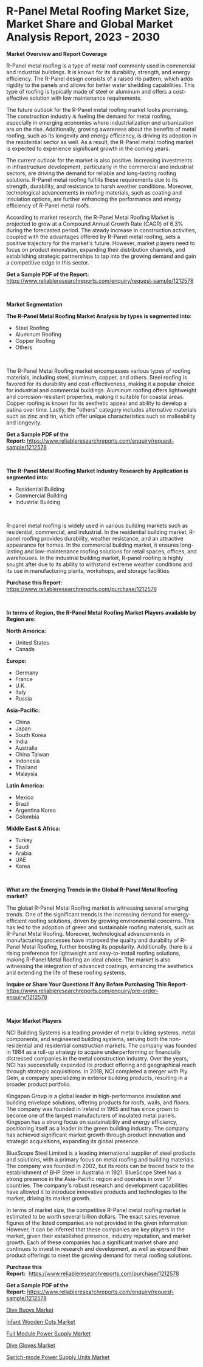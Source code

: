 <p><h1>R-Panel Metal Roofing Market Size, Market Share and Global Market Analysis Report, 2023 - 2030</h1></p><p><strong>Market Overview and Report Coverage</strong></p>
<p><p>R-Panel metal roofing is a type of metal roof commonly used in commercial and industrial buildings. It is known for its durability, strength, and energy efficiency. The R-Panel design consists of a raised rib pattern, which adds rigidity to the panels and allows for better water shedding capabilities. This type of roofing is typically made of steel or aluminum and offers a cost-effective solution with low maintenance requirements.</p><p>The future outlook for the R-Panel metal roofing market looks promising. The construction industry is fueling the demand for metal roofing, especially in emerging economies where industrialization and urbanization are on the rise. Additionally, growing awareness about the benefits of metal roofing, such as its longevity and energy efficiency, is driving its adoption in the residential sector as well. As a result, the R-Panel metal roofing market is expected to experience significant growth in the coming years.</p><p>The current outlook for the market is also positive. Increasing investments in infrastructure development, particularly in the commercial and industrial sectors, are driving the demand for reliable and long-lasting roofing solutions. R-Panel metal roofing fulfills these requirements due to its strength, durability, and resistance to harsh weather conditions. Moreover, technological advancements in roofing materials, such as coating and insulation options, are further enhancing the performance and energy efficiency of R-Panel metal roofs.</p><p>According to market research, the R-Panel Metal Roofing Market is projected to grow at a Compound Annual Growth Rate (CAGR) of 6.3% during the forecasted period. The steady increase in construction activities, coupled with the advantages offered by R-Panel metal roofing, sets a positive trajectory for the market's future. However, market players need to focus on product innovation, expanding their distribution channels, and establishing strategic partnerships to tap into the growing demand and gain a competitive edge in this sector.</p></p>
<p><strong>Get a Sample PDF of the Report:</strong> <a href="https://www.reliableresearchreports.com/enquiry/request-sample/1212578">https://www.reliableresearchreports.com/enquiry/request-sample/1212578</a></p>
<p>&nbsp;</p>
<p><strong>Market Segmentation</strong></p>
<p><strong>The R-Panel Metal Roofing Market Analysis by types is segmented into:</strong></p>
<p><ul><li>Steel Roofing</li><li>Aluminum Roofing</li><li>Copper Roofing</li><li>Others</li></ul></p>
<p>&nbsp;</p>
<p><p>The R-Panel Metal Roofing market encompasses various types of roofing materials, including steel, aluminum, copper, and others. Steel roofing is favored for its durability and cost-effectiveness, making it a popular choice for industrial and commercial buildings. Aluminum roofing offers lightweight and corrosion-resistant properties, making it suitable for coastal areas. Copper roofing is known for its aesthetic appeal and ability to develop a patina over time. Lastly, the "others" category includes alternative materials such as zinc and tin, which offer unique characteristics such as malleability and longevity.</p></p>
<p><strong>Get a Sample PDF of the Report:</strong>&nbsp;<a href="https://www.reliableresearchreports.com/enquiry/request-sample/1212578">https://www.reliableresearchreports.com/enquiry/request-sample/1212578</a></p>
<p>&nbsp;</p>
<p><strong>The R-Panel Metal Roofing Market Industry Research by Application is segmented into:</strong></p>
<p><ul><li>Residential Building</li><li>Commercial Building</li><li>Industrial Building</li></ul></p>
<p>&nbsp;</p>
<p><p>R-panel metal roofing is widely used in various building markets such as residential, commercial, and industrial. In the residential building market, R-panel roofing provides durability, weather resistance, and an attractive appearance for homes. In the commercial building market, it ensures long-lasting and low-maintenance roofing solutions for retail spaces, offices, and warehouses. In the industrial building market, R-panel roofing is highly sought after due to its ability to withstand extreme weather conditions and its use in manufacturing plants, workshops, and storage facilities.</p></p>
<p><strong>Purchase this Report:</strong>&nbsp; <a href="https://www.reliableresearchreports.com/purchase/1212578">https://www.reliableresearchreports.com/purchase/1212578</a></p>
<p>&nbsp;</p>
<p><strong>In terms of Region, the R-Panel Metal Roofing Market Players available by Region are:</strong></p>
<p>
    <p> <strong> North America: </strong>
        <ul>
            <li>United States</li>
            <li>Canada</li>
        </ul>
        </p> 
    <p> <strong> Europe: </strong>
        <ul>
            <li>Germany</li>
            <li>France</li>
            <li>U.K.</li>
            <li>Italy</li>
            <li>Russia</li>
        </ul>
        </p> 
    <p> <strong> Asia-Pacific: </strong>
        <ul>
            <li>China</li>
            <li>Japan</li>
            <li>South Korea</li>
            <li>India</li>
            <li>Australia</li>
            <li>China Taiwan</li>
            <li>Indonesia</li>
            <li>Thailand</li>
            <li>Malaysia</li>
        </ul>
        </p> 
    <p> <strong> Latin America: </strong>
        <ul>
            <li>Mexico</li>
            <li>Brazil</li>
            <li>Argentina Korea</li>
            <li>Colombia</li>
        </ul>
        </p> 
    <p> <strong> Middle East & Africa: </strong>
        <ul>
            <li>Turkey</li>
            <li>Saudi</li>
            <li>Arabia</li>
            <li>UAE</li>
            <li>Korea</li>
        </ul>
    </p>
    </p>
<p>&nbsp;</p>
<p><strong>What are the Emerging Trends in the Global R-Panel Metal Roofing market?</strong></p>
<p><p>The global R-Panel Metal Roofing market is witnessing several emerging trends. One of the significant trends is the increasing demand for energy-efficient roofing solutions, driven by growing environmental concerns. This has led to the adoption of green and sustainable roofing materials, such as R-Panel Metal Roofing. Moreover, technological advancements in manufacturing processes have improved the quality and durability of R-Panel Metal Roofing, further boosting its popularity. Additionally, there is a rising preference for lightweight and easy-to-install roofing solutions, making R-Panel Metal Roofing an ideal choice. The market is also witnessing the integration of advanced coatings, enhancing the aesthetics and extending the life of these roofing systems.</p></p>
<p><strong>Inquire or Share Your Questions If Any Before Purchasing This Report</strong>- <a href="https://www.reliableresearchreports.com/enquiry/pre-order-enquiry/1212578">https://www.reliableresearchreports.com/enquiry/pre-order-enquiry/1212578</a></p>
<p>&nbsp;</p>
<p><strong>Major Market Players</strong></p>
<p><p>NCI Building Systems is a leading provider of metal building systems, metal components, and engineered building systems, serving both the non-residential and residential construction markets. The company was founded in 1984 as a roll-up strategy to acquire underperforming or financially distressed companies in the metal construction industry. Over the years, NCI has successfully expanded its product offering and geographical reach through strategic acquisitions. In 2018, NCI completed a merger with Ply Gem, a company specializing in exterior building products, resulting in a broader product portfolio.</p><p>Kingspan Group is a global leader in high-performance insulation and building envelope solutions, offering products for roofs, walls, and floors. The company was founded in Ireland in 1965 and has since grown to become one of the largest manufacturers of insulated metal panels. Kingspan has a strong focus on sustainability and energy efficiency, positioning itself as a leader in the green building industry. The company has achieved significant market growth through product innovation and strategic acquisitions, expanding its global presence.</p><p>BlueScope Steel Limited is a leading international supplier of steel products and solutions, with a primary focus on metal roofing and building materials. The company was founded in 2002, but its roots can be traced back to the establishment of BHP Steel in Australia in 1921. BlueScope Steel has a strong presence in the Asia-Pacific region and operates in over 17 countries. The company's robust research and development capabilities have allowed it to introduce innovative products and technologies to the market, driving its market growth.</p><p>In terms of market size, the competitive R-Panel metal roofing market is estimated to be worth several billion dollars. The exact sales revenue figures of the listed companies are not provided in the given information. However, it can be inferred that these companies are key players in the market, given their established presence, industry reputation, and market growth. Each of these companies has a significant market share and continues to invest in research and development, as well as expand their product offerings to meet the growing demand for metal roofing solutions.</p></p>
<p><strong>Purchase this Report:</strong>&nbsp;&nbsp;<a href="https://www.reliableresearchreports.com/purchase/1212578">https://www.reliableresearchreports.com/purchase/1212578</a></p>
<p></p>
<p><strong>Get a Sample PDF of the Report:</strong>&nbsp;<a href="https://www.reliableresearchreports.com/enquiry/request-sample/1212578">https://www.reliableresearchreports.com/enquiry/request-sample/1212578</a></p>
<p><p><a href="https://medium.com/@maryg156987/dive-buoys-market-size-growth-forecast-2023-2030-bad4c8507466">Dive Buoys Market</a></p><p><a href="https://www.linkedin.com/pulse/infant-wooden-cots-market-size-growth-forecast-from-2023/">Infant Wooden Cots Market</a></p><p><a href="https://www.linkedin.com/pulse/full-module-power-supply-market-size-growth-forecast-from-2023/">Full Module Power Supply Market</a></p><p><a href="https://medium.com/@rosm15203/dive-gloves-market-size-growth-forecast-2023-2030-266409679bad">Dive Gloves Market</a></p><p><a href="https://www.linkedin.com/pulse/switch-mode-power-supply-units-market-research-report-provides/">Switch-mode Power Supply Units Market</a></p></p>